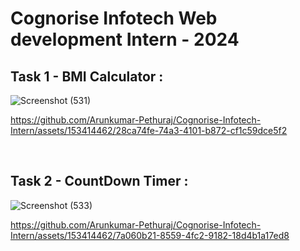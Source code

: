 # Cognorise Infotech Web development Intern - 2024 

## Task 1 - BMI Calculator :

![Screenshot (531)](https://github.com/Arunkumar-Pethuraj/Cognorise-Infotech-Intern/assets/153414462/99fbaac0-8c12-4c27-9479-73322b5409c3)

https://github.com/Arunkumar-Pethuraj/Cognorise-Infotech-Intern/assets/153414462/28ca74fe-74a3-4101-b872-cf1c59dce5f2

<br>

## Task 2 - CountDown Timer :

![Screenshot (533)](https://github.com/Arunkumar-Pethuraj/Cognorise-Infotech-Intern/assets/153414462/608da981-d81d-4178-a760-9d9c1dcd1923)

https://github.com/Arunkumar-Pethuraj/Cognorise-Infotech-Intern/assets/153414462/7a060b21-8559-4fc2-9182-18d4b1a17ed8

<br>
